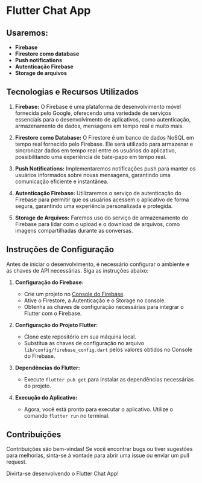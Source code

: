# Flutter Chat App

## Usaremos:

- **Firebase**
- **Firestore como database**
- **Push notifications**
- **Autenticação Firebase**
- **Storage de arquivos**

## Tecnologias e Recursos Utilizados

1. **Firebase:** O Firebase é uma plataforma de desenvolvimento móvel fornecida pelo Google, oferecendo uma variedade de serviços essenciais para o desenvolvimento de aplicativos, como autenticação, armazenamento de dados, mensagens em tempo real e muito mais.

2. **Firestore como Database:** O Firestore é um banco de dados NoSQL em tempo real fornecido pelo Firebase. Ele será utilizado para armazenar e sincronizar dados em tempo real entre os usuários do aplicativo, possibilitando uma experiência de bate-papo em tempo real.

3. **Push Notifications:** Implementaremos notificações push para manter os usuários informados sobre novas mensagens, garantindo uma comunicação eficiente e instantânea.

4. **Autenticação Firebase:** Utilizaremos o serviço de autenticação do Firebase para permitir que os usuários acessem o aplicativo de forma segura, garantindo uma experiência personalizada e protegida.

5. **Storage de Arquivos:** Faremos uso do serviço de armazenamento do Firebase para lidar com o upload e o download de arquivos, como imagens compartilhadas durante as conversas.

## Instruções de Configuração

Antes de iniciar o desenvolvimento, é necessário configurar o ambiente e as chaves de API necessárias. Siga as instruções abaixo:

1. **Configuração do Firebase:**
   - Crie um projeto no [Console do Firebase](https://console.firebase.google.com/).
   - Ative o Firestore, a Autenticação e o Storage no console.
   - Obtenha as chaves de configuração necessárias para integrar o Flutter com o Firebase.

2. **Configuração do Projeto Flutter:**
   - Clone este repositório em sua máquina local.
   - Substitua as chaves de configuração no arquivo `lib/config/firebase_config.dart` pelos valores obtidos no Console do Firebase.

3. **Dependências do Flutter:**
   - Execute `flutter pub get` para instalar as dependências necessárias do projeto.

4. **Execução do Aplicativo:**
   - Agora, você está pronto para executar o aplicativo. Utilize o comando `flutter run` no terminal.

## Contribuições

Contribuições são bem-vindas! Se você encontrar bugs ou tiver sugestões para melhorias, sinta-se à vontade para abrir uma issue ou enviar um pull request.

Divirta-se desenvolvendo o Flutter Chat App!
